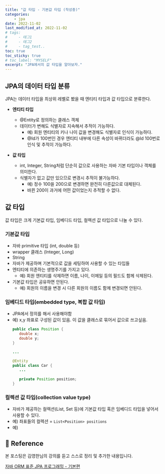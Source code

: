 ```yaml
---
title: "값 타입 - 기본값 타입 (작성중)"
categories: 
    - jpa
date: 2022-11-02
last_modified_at: 2022-11-02
# tags:
#     - 태그1
#     - 태그2
#     - tag_test..
toc: true
toc_sticky: true
# toc_label: "MYSELF"
excerpt: "JPA에서의 값 타입을 알아보자."
---
```


## JPA의 데이터 타입 분류

JPA는 데이터 타입을 최상위 레벨로 봤을 때 엔티티 타입과 값 타입으로 분류한다.

- **엔티티 타입**
  - @Entity로 정의하는 클래스 객체
  - 데이터가 변해도 식별자로 지속해서 추적이 가능하다.
    - 예) 회원 엔티티의 키나 나이 값을 변경해도 식별자로 인식이 가능하다.
    - @Id가 100번인 경우 엔티티 내부에 다른 속성이 바뀌더라도 @Id 100번로 인식 및 추적이 가능하다.

- **값 타입**
  - int, Integer, String처럼 단순히 값으로 사용하는 자바 기본 타입이나 객체를 의미한다.
  - 식별자가 없고 값만 있으므로 변경시 추적이 불가능하다.
    - 예) 정수 100을 200으로 변경하면 완전히 다른값으로 대체된다.
    - 바뀐 200이 과거에 어떤 값이었는지 추적할 수 없다.

## 값 타입

값 타입은 크게 기본값 타입, 임베디드 타입, 컬렉션 값 타입으로 나눌 수 있다.

### **기본값 타입** 
  - 자바 primitive 타입 (int, double 등)
  - wrapper 클래스 (Integer, Long)
  - String
  - 자바가 제공하며 기본적으로 값을 세팅하여 사용할 수 있는 타입들
  - 엔티티에 의존하는 생명주기를 가지고 있다.
    - 예) 회원 엔티티를 삭제하면 이름, 나이, 이메일 등의 필드도 함께 삭제된다.
  - 기본값 타입은 공유하면 안된다.
    - 예) 회원의 이름을 변경 시 다른 회원의 이름도 함께 변경되면 안된다.

### **임베디드 타입(embedded type, 복합 값 타입)**
  - JPA에서 정의를 해서 사용해야함
  - 예) x,y 좌표로 구성된 값이 있음. 이 값을 클래스로 묶어서 값으로 쓰고싶음.
    ```java
    public class Position {
       double x;
       double y;
    }

    ...

    @Entity
    public class Car {
       ...
       
       private Position position;
    }
    ```

### **컬렉션 값 타입(collection value type)**
  - 자바가 제공하는 컬렉션(List, Set 등)에 기본값 타입 혹은 임베디드 타입을 넣어서 사용할 수 있다.
  - 예) 좌표들의 컬렉션 = `List<Position> positions`
  - 예) 

## 📣 Reference
본 포스팅은 김영한님의 강의를 듣고 스스로 정리 및 추가한 내용입니다.

[자바 ORM 표준 JPA 프로그래밍 - 기본편](https://www.inflearn.com/course/ORM-JPA-Basic/dashboard)<br/>
